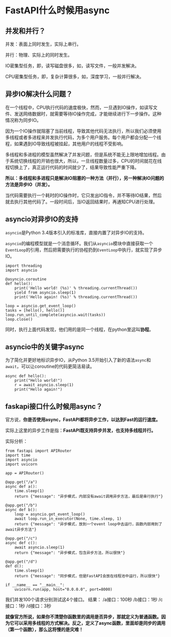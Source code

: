 # FastAPI什么时候用async

## 并发和并行？

并发：表面上同时发生，实际上串行。

并行：物理、实际上的同时发生。

IO密集型任务，即，读写磁盘很多，如，读写文件，一般并发解决。

CPU密集型任务，即，复杂计算很多，如，深度学习，一般并行解决。

## 异步IO解决什么问题？

在一个线程中，CPU执行代码的速度极快，然而，一旦遇到IO操作，如读写文件、发送网络数据时，就需要等待IO操作完成，才能继续进行下一步操作。这种情况称为同步IO。

因为一个IO操作就阻塞了当前线程，导致其他代码无法执行，所以我们必须使用多线程或者多进程来并发执行代码，为多个用户服务。每个用户都会分配一个线程，如果遇到IO导致线程被挂起，其他用户的线程不受影响。

多线程和多进程的模型虽然解决了并发问题，但是系统不能无上限地增加线程。由于系统切换线程的开销也很大，所以，一旦线程数量过多，CPU的时间就花在线程切换上了，真正运行代码的时间就少了，结果导致性能严重下降。

**所以：多线程和多进程只是解决IO阻塞的一种方法（并行），另一种解决IO问题的方法是异步IO（并发）。**

当代码需要执行一个耗时的IO操作时，它只发出IO指令，并不等待IO结果，然后就去执行其他代码了。一段时间后，当IO返回结果时，再通知CPU进行处理。

## asyncio对异步IO的支持

`asyncio`是Python 3.4版本引入的标准库，直接内置了对异步IO的支持。

`asyncio`的编程模型就是一个消息循环。我们从`asyncio`模块中直接获取一个`EventLoop`的引用，然后把需要执行的协程扔到`EventLoop`中执行，就实现了异步IO。

```
import threading
import asyncio

@asyncio.coroutine
def hello():
    print('Hello world! (%s)' % threading.currentThread())
    yield from asyncio.sleep(1)
    print('Hello again! (%s)' % threading.currentThread())

loop = asyncio.get_event_loop()
tasks = [hello(), hello()]
loop.run_until_complete(asyncio.wait(tasks))
loop.close()
```

同时，执行上面代码发现，他们用的是同一个线程，在python里这叫**协程**。

## asyncio中的关键字async

为了简化并更好地标识异步IO，从Python 3.5开始引入了新的语法`async`和`await`，可以让coroutine的代码更简洁易读。

```
async def hello():
    print("Hello world!")
    r = await asyncio.sleep(1)
    print("Hello again!")
```



## faskapi接口什么时候用async？

官方说，**你是否使用async，FastAPI都将异步工作，以达到Fast的运行速度。**

实际上这里的异步工作是指：**FastAPI既支持异步并发，也支持多线程并行。** 

实际分析：

```
from fastapi import APIRouter
import time
import asyncio
import uvicorn

app = APIRouter()

@app.get("/a")
async def a():
    time.sleep(1)
    return {"message": "异步模式，内部没有await调用异步方法，最后是串行执行"}

@app.get("/b")
async def b():
    loop = asyncio.get_event_loop()
    await loop.run_in_executor(None, time.sleep, 1)
    return {"message": "异步模式，放到一个event loop中去运行，函数内部用到了await异步方法"}

@app.get("/c")
async def c():
    await asyncio.sleep(1)
    return {"message": "异步模式，包含异步方法，所以很快"}

@app.get("/d")
def d():
    time.sleep(1)
    return {"message": "同步模式，但是FastAPI会放在线程池中运行，所以很快"}

if __name__ == "__main__":
    uvicorn.run(app, host="0.0.0.0", port=8000)
```

我们并发100个请求分别测试这4个接口。
结果：
/a接口：100秒
/b接口：1秒
/c接口：1秒
/d接口：3秒

**就像官方所说，如果你不清楚你函数里的调用是否异步，那就定义为普通函数。因为它可以采用多线程的方式解决。反之，定义了async函数，里面却是同步的调用（第一个函数），那么这将慢的是灾难！**


